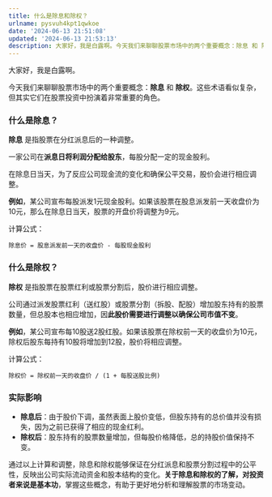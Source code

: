 ```yaml
---
title: 什么是除息和除权？
urlname: pysvuh4kpt1qwkoe
date: '2024-06-13 21:51:08'
updated: '2024-06-13 21:53:13'
description: 大家好，我是白露啊。今天我们来聊聊股票市场中的两个重要概念：除息 和 除权。这些术语看似复杂，但其实它们在股票投资中扮演着非常重要的角色。什么是除息？除息 是指股票在分红派息后的一种调整。一家公司在派息日将利润分配给股东，每股分配一定的现金股利。在除息日当天，为了反应公司现金流的变化和确保公平...
---
```

大家好，我是白露啊。

今天我们来聊聊股票市场中的两个重要概念：**除息** 和 **除权**。这些术语看似复杂，但其实它们在股票投资中扮演着非常重要的角色。

### 什么是除息？

**除息** 是指股票在分红派息后的一种调整。

一家公司在**派息日将利润分配给股东**，每股分配一定的现金股利。

在除息日当天，为了反应公司现金流的变化和确保公平交易，股价会进行相应调整。

**例如**，某公司宣布每股派发1元现金股利。如果该股票在股息派发前一天收盘价为10元，那么在除息日当天，股票的开盘价将调整为9元。

计算公式：

```
除息价 = 股息派发前一天的收盘价 - 每股现金股利
```

### 什么是除权？
**除权** 是指股票在股票红利或股票分割后，股价进行相应调整。

公司通过派发股票红利（送红股）或股票分割（拆股、配股）增加股东持有的股票数量，但总股本也相应增加，因**此股价需要进行调整以确保公司市值不变**。

**例如**，某公司宣布每10股送2股红股。如果该股票在除权前一天的收盘价为10元，除权后股东每持有10股将增加到12股，股价将相应调整。

计算公式：

```
除权价 = 除权前一天的收盘价 / (1 + 每股送股比例)
```

### 实际影响

- **除息后**：由于股价下调，虽然表面上股价变低，但股东持有的总价值并没有损失，因为之前已获得了相应的现金红利。
- **除权后**：股东持有的股票数量增加，但每股价格降低，总的持股价值保持不变。

通过以上计算和调整，除息和除权能够保证在分红派息和股票分割过程中的公平性，反映出公司实际流动资金和股本结构的变化。**关于除息和除权的了解，对投资者来说是基本功**，掌握这些概念，有助于更好地分析和理解股票的市场变动。

